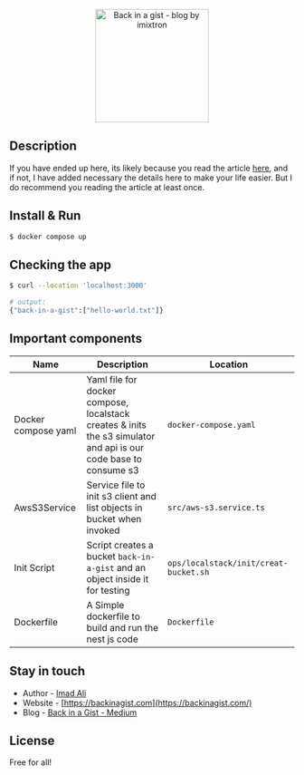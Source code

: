 <p align="center">
  <a href="http://backinagist.com/" target="blank"><img src="https://backinagist.com/BIG_logo_light.svg" width="200" alt="Back in a gist - blog by imixtron" /></a>
</p>

## Description
If you have ended up here, its likely because you read the article [here](backinagist.com/article), and if not, I have added necessary the details here to make your life easier. But I do recommend you reading the article at least once.

## Install & Run

```bash
$ docker compose up
```

## Checking the app

```bash
$ curl --location 'localhost:3000'

# output:
{"back-in-a-gist":["hello-world.txt"]}
```

## Important components

| Name                | Description                                                                                                      | Location                              |
|---------------------|------------------------------------------------------------------------------------------------------------------|---------------------------------------|
| Docker compose yaml | Yaml file for docker compose, localstack creates & inits the s3 simulator and api is our code base to consume s3 | `docker-compose.yaml`                 |
| AwsS3Service        | Service file to init s3 client and list objects in bucket when invoked                                           | `src/aws-s3.service.ts`               |
| Init Script         | Script creates a bucket `back-in-a-gist` and an object inside it for testing                                     | `ops/localstack/init/creat-bucket.sh` |
| Dockerfile          | A Simple dockerfile to build and run the nest js code                                                            | `Dockerfile`                          |



## Stay in touch

- Author - [Imad Ali](https://imixtron.com)
- Website - [https://backinagist.com](https://backinagist.com/)
- Blog - [Back in a Gist - Medium](https://blog.backinagist.com)

## License

Free for all!
